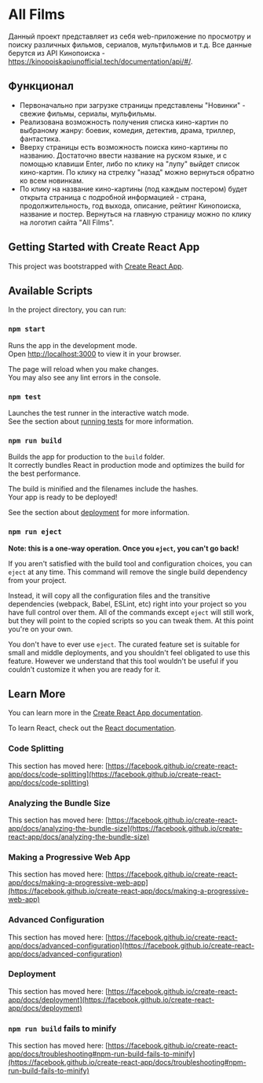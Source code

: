 # All Films
Данный проект представляет из себя web-приложение по просмотру и поиску различных фильмов, сериалов, мультфильмов и т.д. Все данные берутся из API Кинопоиска - https://kinopoiskapiunofficial.tech/documentation/api/#/.

## Функционал
- Первоначально при загрузке страницы представлены "Новинки" - свежие фильмы, сериалы, мульфильмы.
- Реализована возможность получения списка кино-картин по выбраному жанру: боевик, комедия, детектив, драма, триллер, фантастика.
- Вверху страницы есть возможность поиска кино-картины по названию. Достаточно ввести название на руском языке, и с помощью клавиши Enter, либо по клику на "лупу" выйдет список кино-картин. По клику на стрелку "назад" можно вернуться обратно ко всем новинкам.
- По клику на название кино-картины (под каждым постером) будет открыта страница с подробной информацией - страна, продолжительность, год выхода, описание, рейтинг Кинопоиска, название и постер. Вернуться на главную страницу можно по клику на логотип сайта "All Films". 

## Getting Started with Create React App

This project was bootstrapped with [Create React App](https://github.com/facebook/create-react-app).

## Available Scripts

In the project directory, you can run:

### `npm start`

Runs the app in the development mode.\
Open [http://localhost:3000](http://localhost:3000) to view it in your browser.

The page will reload when you make changes.\
You may also see any lint errors in the console.

### `npm test`

Launches the test runner in the interactive watch mode.\
See the section about [running tests](https://facebook.github.io/create-react-app/docs/running-tests) for more information.

### `npm run build`

Builds the app for production to the `build` folder.\
It correctly bundles React in production mode and optimizes the build for the best performance.

The build is minified and the filenames include the hashes.\
Your app is ready to be deployed!

See the section about [deployment](https://facebook.github.io/create-react-app/docs/deployment) for more information.

### `npm run eject`

**Note: this is a one-way operation. Once you `eject`, you can't go back!**

If you aren't satisfied with the build tool and configuration choices, you can `eject` at any time. This command will remove the single build dependency from your project.

Instead, it will copy all the configuration files and the transitive dependencies (webpack, Babel, ESLint, etc) right into your project so you have full control over them. All of the commands except `eject` will still work, but they will point to the copied scripts so you can tweak them. At this point you're on your own.

You don't have to ever use `eject`. The curated feature set is suitable for small and middle deployments, and you shouldn't feel obligated to use this feature. However we understand that this tool wouldn't be useful if you couldn't customize it when you are ready for it.

## Learn More

You can learn more in the [Create React App documentation](https://facebook.github.io/create-react-app/docs/getting-started).

To learn React, check out the [React documentation](https://reactjs.org/).

### Code Splitting

This section has moved here: [https://facebook.github.io/create-react-app/docs/code-splitting](https://facebook.github.io/create-react-app/docs/code-splitting)

### Analyzing the Bundle Size

This section has moved here: [https://facebook.github.io/create-react-app/docs/analyzing-the-bundle-size](https://facebook.github.io/create-react-app/docs/analyzing-the-bundle-size)

### Making a Progressive Web App

This section has moved here: [https://facebook.github.io/create-react-app/docs/making-a-progressive-web-app](https://facebook.github.io/create-react-app/docs/making-a-progressive-web-app)

### Advanced Configuration

This section has moved here: [https://facebook.github.io/create-react-app/docs/advanced-configuration](https://facebook.github.io/create-react-app/docs/advanced-configuration)

### Deployment

This section has moved here: [https://facebook.github.io/create-react-app/docs/deployment](https://facebook.github.io/create-react-app/docs/deployment)

### `npm run build` fails to minify

This section has moved here: [https://facebook.github.io/create-react-app/docs/troubleshooting#npm-run-build-fails-to-minify](https://facebook.github.io/create-react-app/docs/troubleshooting#npm-run-build-fails-to-minify)
